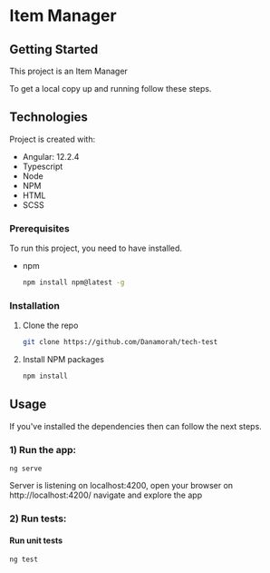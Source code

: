 # Item Manager


<!-- GETTING STARTED -->
## Getting Started

This project is an Item Manager

To get a local copy up and running follow these steps.

## Technologies
Project is created with:
* Angular: 12.2.4
* Typescript
* Node
* NPM
* HTML
* SCSS

### Prerequisites

To run this project, you need to have installed.
* npm
  ```sh
  npm install npm@latest -g
  ```

### Installation

1. Clone the repo
   ```sh
   git clone https://github.com/Danamorah/tech-test
   ```
3. Install NPM packages
   ```sh
   npm install
   ```


<!-- USAGE EXAMPLES -->
## Usage

If you've installed the dependencies then can follow the next steps.



### 1) Run the app:

```
ng serve
```
Server is listening on localhost:4200, open your browser on http://localhost:4200/ navigate and explore the app




### 2) Run tests:

#### Run unit tests

```
ng test
```


